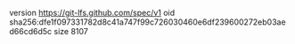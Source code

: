 version https://git-lfs.github.com/spec/v1
oid sha256:dfe1f097331782d8c41a747f99c726030460e6df239600272eb03aed66cd6d5c
size 8107
